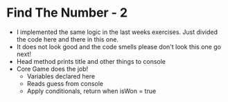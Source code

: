 # Find The Number - 2

- I implemented the same logic in the last weeks exercises.
  Just divided the code here and there in this one.
- It does not look good and the code smells please don't look this one go next!
- Head method prints title and other things to console
- Core Game does the job!
  - Variables declared here
  - Reads guess from console
  - Apply conditionals, return when isWon = true